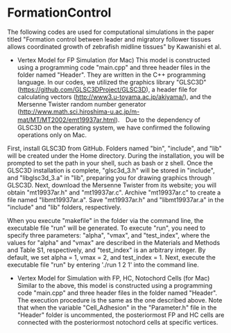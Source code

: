 # FormationControl

The following codes are used for computational simulations in the paper titled "Formation control between leader and migratory follower tissues allows coordinated growth of zebrafish midline tissues" by Kawanishi et al.


- Vertex Model for FP Simulation (for Mac)
This model is constructed using a programming code "main.cpp" and three header files in the folder named "Header". They are written in the C++ programming language. In our codes, we utilized the graphics library "GLSC3D" (https://github.com/GLSC3DProject/GLSC3D), a header file for calculating vectors (http://www3.u-toyama.ac.jp/akiyama/), and the Mersenne Twister random number generator (http://www.math.sci.hiroshima-u.ac.jp/m-mat/MT/MT2002/emt19937ar.html).　Due to the dependency of GLSC3D on the operating system, we have confirmed the following operations only on Mac.

First, install GLSC3D from GitHub. Folders named "bin", "include", and "lib" will be created under the Home directory. During the installation, you will be prompted to set the path in your shell, such as bash or z shell. Once the GLSC3D installation is complete, "glsc3d_3.h" will be stored in "include", and "libglsc3d_3.a" in "lib", preparing you for drawing graphics through GLSC3D. Next, download the Mersenne Twister from its website; you will obtain "mt19937ar.h" and "mt19937ar.c". Archive "mt19937ar.c" to create a file named "libmt19937ar.a". Save "mt19937ar.h" and "libmt19937ar.a" in the "include" and "lib" folders, respectively.

When you execute "makefile" in the folder via the command line, the executable file "run" will be generated. To execute "run", you need to specify three parameters: "alpha", "vmax", and "test_index", where the values for "alpha" and "vmax" are described in the Materials and Methods and Table S1, respectively, and "test_index" is an arbitrary integer. By default, we set alpha = 1, vmax = 2, and test_index = 1. Next, execute the executable file "run" by entering './run 1 2 1' into the command line.


- Vertex Model for Simulation with FP, HC, Notochord Cells (for Mac)
Similar to the above, this model is constructed using a programming code "main.cpp" and three header files in the folder named "Header". The execution procedure is the same as the one described above. Note that when the variable "Cell_Adhesion" in the "Parameter.h" file in the "Header" folder is uncommented, the posteriormost FP and HC cells are connected with the posteriormost notochord cells at specific vertices.
